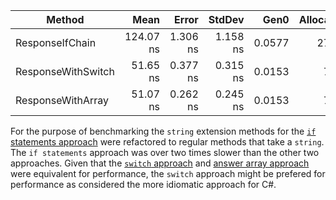 |             Method |      Mean |    Error |   StdDev |   Gen0 | Allocated |
|------------------- |----------:|---------:|---------:|-------:|----------:|
|    ResponseIfChain | 124.07 ns | 1.306 ns | 1.158 ns | 0.0577 |     272 B |
| ResponseWithSwitch |  51.65 ns | 0.377 ns | 0.315 ns | 0.0153 |      72 B |
|  ResponseWithArray |  51.07 ns | 0.262 ns | 0.245 ns | 0.0153 |      72 B |

For the purpose of benchmarking the `string` extension methods for the [`if` statements approach][approach-if] were refactored to regular methods that take a `string`.
The `if statements` approach was over two times slower than the other two approaches.
Given that the [`switch` approach][approach-switch] and [answer array approach][approach-answer-array] were equivalent for performance,
the `switch` approach might be prefered for performance as considered the more idiomatic approach for C#.

[approach-if]: https://exercism.org/tracks/csharp/exercises/bob/approaches/if
[approach-switch]: https://exercism.org/tracks/csharp/exercises/bob/approaches/switch-on-tuple
[approach-answer-array]: https://exercism.org/tracks/csharp/exercises/bob/approaches/answer-array
